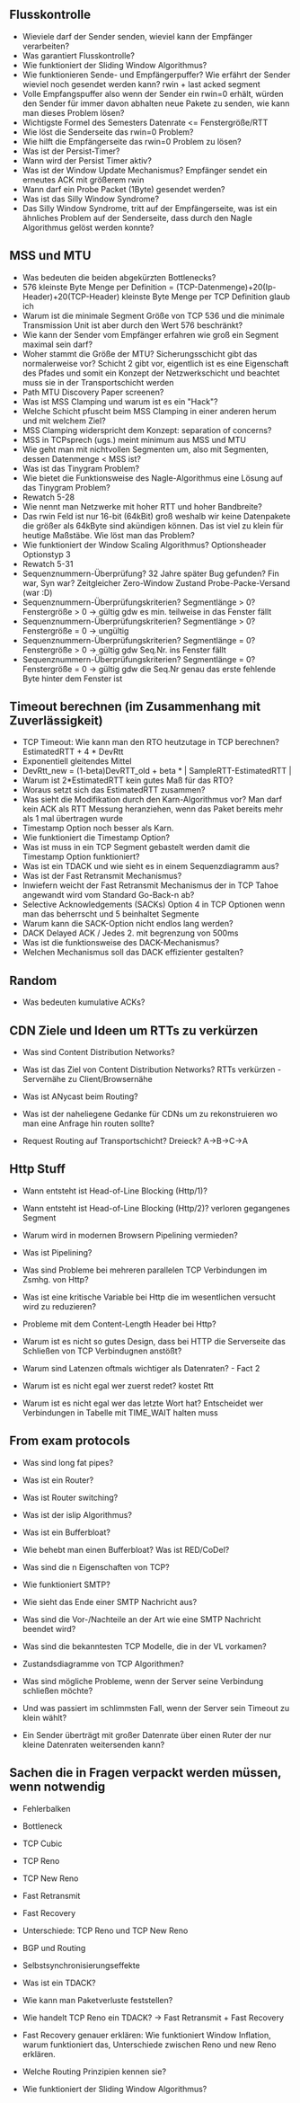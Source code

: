 ## Flusskontrolle
- Wieviele darf der Sender senden, wieviel kann der Empfänger verarbeiten?
- Was garantiert Flusskontrolle?
- Wie funktioniert der Sliding Window Algorithmus?
- Wie funktionieren Sende- und Empfängerpuffer? Wie erfährt der Sender wieviel noch gesendet werden kann? rwin + last acked segment 
- Volle Empfangspuffer also wenn der Sender ein rwin=0 erhält, würden den Sender für immer davon abhalten neue Pakete zu senden, wie kann man dieses Problem lösen?
- Wichtigste Formel des Semesters Datenrate <= Fenstergröße/RTT
- Wie löst die Senderseite das rwin=0 Problem?
- Wie hilft die Empfängerseite das rwin=0 Problem zu lösen?
- Was ist der Persist-Timer?
- Wann wird der Persist Timer aktiv?
- Was ist der Window Update Mechanismus? Empfänger sendet ein erneutes ACK mit größerem rwin
- Wann darf ein Probe Packet (1Byte) gesendet werden?
- Was ist das Silly Window Syndrome?
- Das Silly Window Syndrome, tritt auf der Empfängerseite, was ist ein ähnliches Problem auf der Senderseite, dass durch den Nagle Algorithmus gelöst werden konnte?
## MSS und MTU
- Was bedeuten die beiden abgekürzten Bottlenecks?
- 576 kleinste Byte Menge per Definition = (TCP-Datenmenge)+20(Ip-Header)+20(TCP-Header) kleinste Byte Menge per TCP Definition glaub ich
- Warum ist die minimale Segment Größe von TCP 536 und die minimale Transmission Unit ist aber durch den Wert 576 beschränkt?
- Wie kann der Sender vom Empfänger erfahren wie groß ein Segment maximal sein darf?
- Woher stammt die Größe der MTU? Sicherungsschicht gibt das normalerweise vor? Schicht 2 gibt vor, eigentlich ist es eine Eigenschaft des Pfades und somit ein Konzept der Netzwerkschicht und beachtet muss sie in der Transportschicht werden 
- Path MTU Discovery Paper screenen?
- Was ist MSS Clamping und warum ist es ein "Hack"?
- Welche Schicht pfuscht beim MSS Clamping in einer anderen herum und mit welchem Ziel?
- MSS Clamping widerspricht dem Konzept: separation of concerns? 
- MSS in TCPsprech (ugs.) meint minimum aus MSS und MTU
- Wie geht man mit nichtvollen Segmenten um, also mit Segmenten, dessen Datenmenge < MSS ist?
- Was ist das Tinygram Problem?
- Wie bietet die Funktionsweise des Nagle-Algorithmus eine Lösung auf das Tinygram Problem?
- Rewatch 5-28
- Wie nennt man Netzwerke mit hoher RTT und hoher Bandbreite?
- Das rwin Feld ist nur 16-bit (64kBit) groß weshalb wir keine Datenpakete die größer als 64kByte sind akündigen können. Das ist viel zu klein für heutige Maßstäbe. Wie löst man das Problem?
- Wie funktioniert der Window Scaling Algorithmus? Optionsheader Optionstyp 3
- Rewatch 5-31
- Sequenznummern-Überprüfung? 32 Jahre später Bug gefunden? Fin war, Syn war? Zeitgleicher Zero-Window Zustand Probe-Packe-Versand (war :D)
- Sequenznummern-Überprüfungskriterien? Segmentlänge > 0? Fenstergröße > 0 -> gültig gdw es min. teilweise in das Fenster fällt
- Sequenznummern-Überprüfungskriterien? Segmentlänge > 0? Fenstergröße = 0 -> ungültig
- Sequenznummern-Überprüfungskriterien? Segmentlänge = 0? Fenstergröße > 0 -> gültig gdw Seq.Nr. ins Fenster fällt
- Sequenznummern-Überprüfungskriterien? Segmentlänge = 0? Fenstergröße = 0 -> gültig gdw die Seq.Nr genau das erste fehlende Byte hinter dem Fenster ist
## Timeout berechnen (im Zusammenhang mit Zuverlässigkeit)
- TCP Timeout: Wie kann man den RTO heutzutage in TCP berechnen? EstimatedRTT + 4 * DevRtt
- Exponentiell gleitendes Mittel
- DevRtt_new = (1-beta)DevRTT_old + beta *  | SampleRTT-EstimatedRTT |
- Warum ist 2*EstimatedRTT kein gutes Maß für das RTO?
- Woraus setzt sich das EstimatedRTT zusammen?
- Was sieht die Modifikation durch den Karn-Algorithmus vor? Man darf kein ACK als RTT Messung heranziehen, wenn das Paket bereits mehr als 1 mal übertragen wurde
- Timestamp Option noch besser als Karn.
- Wie funktioniert die Timestamp Option?
- Was ist muss in ein TCP Segment gebastelt werden damit die Timestamp Option funktioniert?
- Was ist ein TDACK und wie sieht es in einem Sequenzdiagramm aus?
- Was ist der Fast Retransmit Mechanismus?
- Inwiefern weicht der Fast Retransmit Mechanismus der in TCP Tahoe angewandt wird vom Standard Go-Back-n ab?
- Selective Acknowledgements (SACKs) Option 4 in TCP Optionen wenn man das beherrscht und 5 beinhaltet Segmente
- Warum kann die SACK-Option nicht endlos lang werden?
- DACK Delayed ACK / Jedes 2. mit begrenzung von 500ms
- Was ist die funktionsweise des DACK-Mechanismus?
- Welchen Mechanismus soll das DACK effizienter gestalten?

## Random
- Was bedeuten kumulative ACKs?



## CDN Ziele und Ideen um RTTs zu verkürzen
- Was sind Content Distribution Networks?
- Was ist das Ziel von Content Distribution Networks? RTTs verkürzen - Servernähe zu Client/Browsernähe

- Was ist ANycast beim Routing?
- Was ist der naheliegene Gedanke für CDNs um zu rekonstruieren wo man eine Anfrage hin routen sollte?
- Request Routing auf Transportschicht? Dreieck? A->B->C->A

## Http Stuff
- Wann entsteht ist Head-of-Line Blocking (Http/1)?
- Wann entsteht ist Head-of-Line Blocking (Http/2)? verloren gegangenes Segment

- Warum wird in modernen Browsern Pipelining vermieden?
- Was ist Pipelining?
- Was sind Probleme bei mehreren parallelen TCP Verbindungen im Zsmhg. von Http?
- Was ist eine kritische Variable bei Http die im wesentlichen versucht wird zu reduzieren?
- Probleme mit dem Content-Length Header bei Http?
- Warum ist es nicht so gutes Design, dass bei HTTP die Serverseite das Schließen von TCP Verbindugnen anstößt?
- Warum sind Latenzen oftmals wichtiger als Datenraten? - Fact 2
- Warum ist es nicht egal wer zuerst redet? kostet Rtt
- Warum ist es nicht egal wer das letzte Wort hat? Entscheidet wer Verbindungen in Tabelle mit TIME_WAIT halten muss

## From exam protocols
- Was sind long fat pipes?
- Was ist ein Router?
- Was ist Router switching?
- Was ist der islip Algorithmus?
- Was ist ein Bufferbloat?
- Wie behebt man einen Bufferbloat? Was ist RED/CoDel?
- Was sind die n Eigenschaften von TCP?
- Wie funktioniert SMTP?
- Wie sieht das Ende einer SMTP Nachricht aus?
- Was sind die Vor-/Nachteile an der Art wie eine SMTP Nachricht beendet wird?
- Was sind die bekanntesten TCP Modelle, die in der VL vorkamen?
- Zustandsdiagramme von TCP Algorithmen?
- Was sind mögliche Probleme, wenn der Server seine Verbindung schließen möchte?
- Und was passiert im schlimmsten Fall, wenn der Server sein Timeout zu klein wählt?

- Ein Sender überträgt mit großer Datenrate über einen Ruter der nur kleine Datenraten weitersenden kann?

## Sachen die in Fragen verpackt werden müssen, wenn notwendig
- Fehlerbalken
- Bottleneck
- TCP Cubic
- TCP Reno
- TCP New Reno
- Fast Retransmit
- Fast Recovery
- Unterschiede: TCP Reno und TCP New Reno

- BGP und Routing

- Selbstsynchronisierungseffekte
- Was ist ein TDACK?
- Wie kann man Paketverluste feststellen?
- Wie handelt TCP Reno ein TDACK? -> Fast Retransmit + Fast Recovery
- Fast Recovery genauer erklären: Wie funktioniert Window Inflation, warum funktioniert das, Unterschiede zwischen Reno und new Reno erklären.
- Welche Routing Prinzipien kennen sie?
- Wie funktioniert der Sliding Window Algorithmus?
